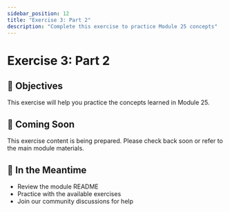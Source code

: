 ```yaml
---
sidebar_position: 12
title: "Exercise 3: Part 2"
description: "Complete this exercise to practice Module 25 concepts"
---
```


# Exercise 3: Part 2

## 🎯 Objectives

This exercise will help you practice the concepts learned in Module 25.

## 📝 Coming Soon

This exercise content is being prepared. Please check back soon or refer to the main module materials.

## 🚀 In the Meantime

- Review the module README
- Practice with the available exercises
- Join our community discussions for help
